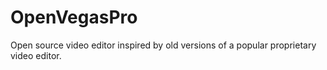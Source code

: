 # OpenVegasPro
Open source video editor inspired by old versions of a popular proprietary video editor.
